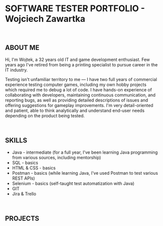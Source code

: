 <h1 align="left">SOFTWARE TESTER PORTFOLIO - Wojciech Zawartka</h1>
<br>
<h2>ABOUT ME</h2>
<p>Hi, I'm Wojtek, a 32 years old IT and game development enthusiast. Few years ago I've retired from being a printing specialist to pursue career in the IT industry.</p>
<p>Testing isn't unfamiliar territory to me — I have two full years of commercial experience testing computer games, including my own hobby projects which required me to debug a lot of code. I have hands-on experience of collaborating with developers, maintaining continuous communication, and reporting bugs, as well as providing detailed descriptions of issues and offering suggestions for gameplay improvements. I'm very detail-oriented and patient, able to think analytically and understand end-user needs depending on the product being tested.</p>
<br>
<h2>SKILLS</h2>
<ul>
  <li>Java - intermediate (for a full year, I've been learning Java programming from various sources, including mentorship)</li>
  <li>SQL - basics</li>
  <li>HTML & CSS - basics</li>
  <li>Postman - basics (while learning Java, I've used Postman to test various REST APIs)</li>
  <li>Selenium - basics (self-taught test automatization with Java)</li>
  <li>GIT</li>
  <li>Jira & Trello</li>
</ul>
<br>
<h2>PROJECTS</h2>
